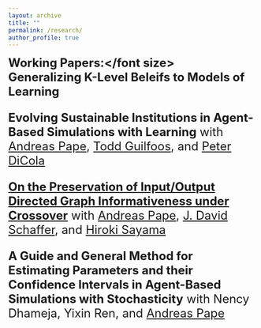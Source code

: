 ```yaml
---
layout: archive
title: ""
permalink: /research/
author_profile: true
---
```

<strong><font size="+2">Working Papers:</font size></strong><br>
<b>Generalizing K-Level Beleifs to Models of Learning</b><br>

<b>Evolving Sustainable Institutions in Agent-Based Simulations with Learning</b>
with <a href="https://www.binghamton.edu/economics/faculty/profile.html?id=apape"> Andreas Pape</a>,
<a href="https://www.toddguilfoos.com/"> Todd Guilfoos</a>, and
<a href="https://www.law.northwestern.edu/faculty/profiles/peterdicola/"> Peter DiCola</a><br>

<a href="https://arxiv.org/abs/2406.10369"> <b>On the Preservation of Input/Output Directed Graph Informativeness under Crossover</b></a>
with <a href="https://www.binghamton.edu/economics/faculty/profile.html?id=apape"> Andreas Pape</a>,
<a href="https://scholar.google.com/citations?user=pRy5WdkAAAAJ&hl=en"> J. David Schaffer</a>, and
<a href="http://bingdev.binghamton.edu/sayama/"> Hiroki Sayama</a><br>

<b>A Guide and General Method for Estimating Parameters and their Confidence Intervals in Agent-Based Simulations with Stochasticity</b>
with Nency Dhameja,
Yixin Ren, and
<a href="https://www.binghamton.edu/economics/faculty/profile.html?id=apape"> Andreas Pape</a><br>

